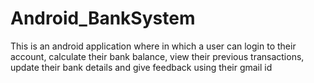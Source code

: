 # Android_BankSystem
This is an android application where in which a user can login to their account, calculate their bank balance, view their previous transactions, update their bank details and give feedback using their gmail id
